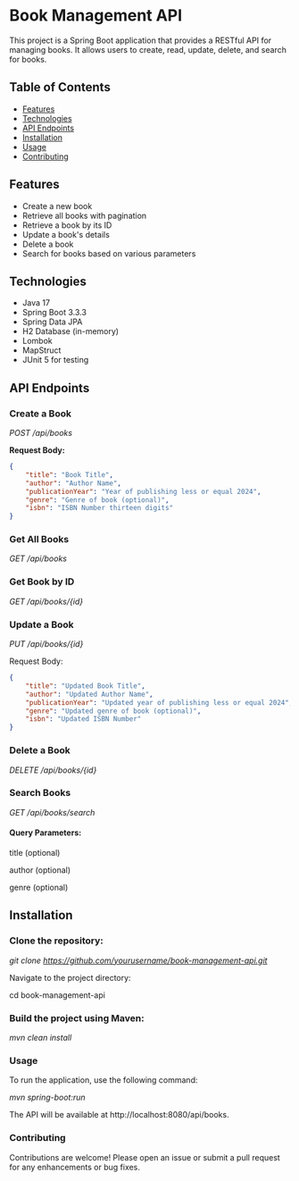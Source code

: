 # Book Management API

This project is a Spring Boot application that provides a RESTful API for managing books. It allows users to create, read, update, delete, and search for books.

## Table of Contents

- [Features](#features)
- [Technologies](#technologies)
- [API Endpoints](#api-endpoints)
- [Installation](#installation)
- [Usage](#usage)
- [Contributing](#contributing)

## Features

- Create a new book
- Retrieve all books with pagination
- Retrieve a book by its ID
- Update a book's details
- Delete a book
- Search for books based on various parameters

## Technologies

- Java 17
- Spring Boot 3.3.3
- Spring Data JPA
- H2 Database (in-memory)
- Lombok
- MapStruct
- JUnit 5 for testing

## API Endpoints

### Create a Book

*POST /api/books*

**Request Body:**
```json
{
    "title": "Book Title",
    "author": "Author Name",
    "publicationYear": "Year of publishing less or equal 2024",
    "genre": "Genre of book (optional)",
    "isbn": "ISBN Number thirteen digits"
}
```
### Get All Books

*GET /api/books*

### Get Book by ID

*GET /api/books/{id}*

### Update a Book

*PUT /api/books/{id}*

Request Body:

```json
{
    "title": "Updated Book Title",
    "author": "Updated Author Name",
    "publicationYear": "Updated year of publishing less or equal 2024",
    "genre": "Updated genre of book (optional)",
    "isbn": "Updated ISBN Number"
}
```
### Delete a Book

*DELETE /api/books/{id}*


### Search Books

*GET /api/books/search*

#### Query Parameters:

title (optional)

author (optional)

genre (optional)

## Installation
### Clone the repository:

*git clone https://github.com/yourusername/book-management-api.git*

Navigate to the project directory:

cd book-management-api
### Build the project using Maven:

*mvn clean install*

### Usage

To run the application, use the following command:

*mvn spring-boot:run*

The API will be available at http://localhost:8080/api/books.

### Contributing

Contributions are welcome! Please open an issue or submit a pull request for any enhancements or bug fixes.